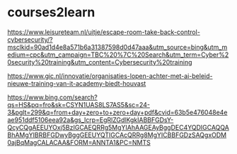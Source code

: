 # courses2learn
https://www.leisureteam.nl/uitje/escape-room-take-back-control-cybersecurity/?msclkid=90ad1d4e8a571b6a31387598d0d47aaa&utm_source=bing&utm_medium=cpc&utm_campaign=TBC%20%7C%20Search&utm_term=Cyber%20security%20training&utm_content=Cybersecurity%20training


https://www.gic.nl/innovatie/organisaties-lopen-achter-met-ai-beleid-nieuwe-training-van-it-academy-biedt-houvast






https://www.bing.com/search?qs=HS&pq=fro&sk=CSYN1UAS8LS7AS5&sc=24-3&pglt=299&q=from+day+zero+to+zero+day+pdf&cvid=63b5e476048e4eae951ddf5106eea92a&gs_lcrp=EgRlZGdlKgkIABBFGDsY-QcyCQgAEEUYOxj5BzIGCAEQRRg5MgYIAhAAGEAyBggDEC4YQDIGCAQQABhAMgYIBRBFGDwyBggGEEUYQTIGCAcQRRg8MgYICBBFGDzSAQgxODM0ajBqMagCALACAA&FORM=ANNTA1&PC=NMTS
